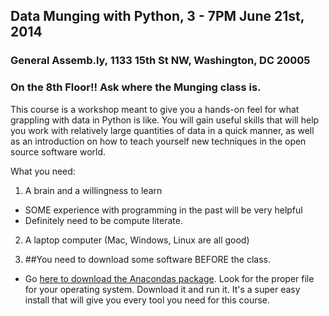 ## Data Munging with Python, 3 - 7PM June 21st, 2014
### General Assemb.ly, 1133 15th St NW, Washington, DC 20005
### On the 8th Floor!! Ask where the Munging class is.

This course is a workshop meant to give you a hands-on feel for what grappling with data
in Python is like. You will gain useful skills that will help you work with relatively
large quantities of data in a quick manner, as well as an introduction on how to teach
yourself new techniques in the open source software world.

What you need:  

1. A brain and a willingness to learn
  * SOME experience with programming in the past will be very helpful
  * Definitely need to be compute literate.

2. A laptop computer (Mac, Windows, Linux are all good)

3. ##You need to download some software BEFORE the class.  
  * Go [here to download the Anacondas package](http://continuum.io/downloads).  Look for the proper file for
  your operating system.  Download it and run it.  It's a super easy install that will
  give you every tool you need for this course.  
